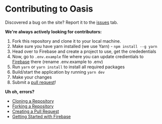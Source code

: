 # Contributing to Oasis
Discovered a bug on the site? Report it to the <a href="https://github.com/heybereket/oasis/issues">issues</a> tab. 

**We're always actively looking for contributors:**

1. Fork this repository and clone it to your local machine.
2. Make sure you have yarn installed (we use Yarn) - ```npm install --g yarn```
3. Head over to Firebase and create a project to use, get the crededentials 
4. Now, go to ```.env.example``` file where you can update credientials to <a href="https://firebase.google.com">Firebase</a> there (rename .env.example to .env)
5. Run ```yarn``` or ```yarn install``` to install all required packages 
6. Build/start the application by running ```yarn dev```
7. Make your changes
8. Submit a <a href="https://github.com/heybereket/oasis/pulls">pull request</a>!

**Uh oh, errors?**
- <a href="https://docs.github.com/en/github/creating-cloning-and-archiving-repositories/cloning-a-repository">Cloning a Repository</a>
- <a href="https://docs.github.com/en/github/getting-started-with-github/fork-a-repo">Forking a Repository</a>
- <a href="https://docs.github.com/en/github/collaborating-with-issues-and-pull-requests/creating-a-pull-request-from-a-fork">Creating a Pull Request</a>
- <a href="https://cloud.google.com/firestore/docs/client/get-firebase">Getting Started with Firebase</a>
